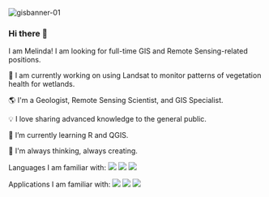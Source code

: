 ![gisbanner-01](https://github.com/mel-que/mel-que/assets/158233161/2c45dd01-f3d9-42fa-9d47-da9eb0f0cf69)

### Hi there 👋

<!--
**mel-que/mel-que** is a ✨ _special_ ✨ repository because its `README.md` (this file) appears on your GitHub profile.

Here are some ideas to get you started:

- 🔭 I’m currently working on ...
- 🌱 I’m currently learning ...
- 👯 I’m looking to collaborate on ...
- 🤔 I’m looking for help with ...
- 💬 Ask me about ...
- 📫 How to reach me: ...
- 😄 Pronouns: ...
- ⚡ Fun fact: ...



🌄
⭐
🔎 Searching for ways 
📋
-->
<!--
![](https://img.shields.io/badge/just%20the%20message-8A2BE2)
![](https://img.shields.io/badge/any_text-you_like-blue)
-->
I am Melinda! 
I am looking for full-time GIS and Remote Sensing-related positions.

🔭 I am currently working on using Landsat to monitor patterns of vegetation health for wetlands.

🌎 I'm a Geologist, Remote Sensing Scientist, and GIS Specialist.

💡 I love sharing advanced knowledge to the general public.

🌱 I’m currently learning R and QGIS.

💭 I'm always thinking, always creating.

Languages I am familiar with:
![](https://img.shields.io/badge/Code-JavaScript-informational?style=flat&logo=javascript&color=F7DF1E&labelColor=808080)
![](https://img.shields.io/badge/Code-Python-informational?style=flat&logo=Python&color=3776AB&labelColor=808080)
![](https://img.shields.io/badge/Code-MATLAB-informational?style=flat&logo=Matlab&color=3776AB&labelColor=808080)

Applications I am familiar with:
![](https://img.shields.io/badge/App-Google_Earth_Engine-informational?style=flat&logo=googleearthengine&color=4285F4&labelColor=808080)
![](https://img.shields.io/badge/App-ArcGIS-informational?style=flat&logo=arcGIS&color=2C7AC3&labelColor=808080)
![](https://img.shields.io/badge/App-WordPress-informational?style=flat&logo=wordPress&color=21759B&labelColor=808080)





